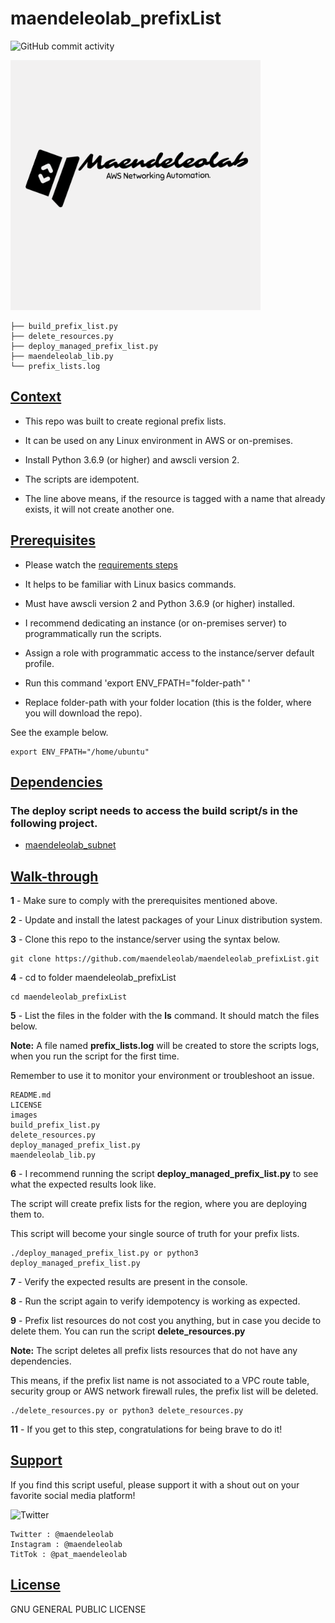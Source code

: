 # maendeleolab_prefixList
![GitHub commit activity](https://img.shields.io/github/last-commit/maendeleolab/maendeleolab_prefixList)

<img src="/images/banner.png" width=400>

```
├── build_prefix_list.py
├── delete_resources.py
├── deploy_managed_prefix_list.py
├── maendeleolab_lib.py
└── prefix_lists.log
```

## [Context](#Context)

- This repo was built to create regional prefix lists. 

- It can be used on any Linux environment in AWS or on-premises. 

- Install Python 3.6.9 (or higher) and awscli version 2.

- The scripts are idempotent.

- The line above means, if the resource is tagged with a name that already exists, it will not create another one.

## [Prerequisites](#Prerequisites)

- Please watch the [requirements steps](https://www.youtube.com/watch?v=gMM-d1uZ0Ks&t=12s)

- It helps to be familiar with Linux basics commands.

- Must have awscli version 2 and Python 3.6.9 (or higher) installed.

- I recommend dedicating an instance (or on-premises server) to programmatically run the scripts.  

- Assign a role with programmatic access to the instance/server default profile.

- Run this command 'export ENV_FPATH="folder-path" ' 

- Replace folder-path with your folder location (this is the folder, where you will download the repo). 

See the example below.

```
export ENV_FPATH="/home/ubuntu"
```

## [Dependencies](#Dependencies)
### The deploy script needs to access the build script/s in the following project.

- [maendeleolab_subnet](https://github.com/maendeleolab/maendeleolab_subnet) 

## [Walk-through](#Walk-through)

**1**  - Make sure to comply with the prerequisites mentioned above.

**2**  - Update and install the latest packages of your Linux distribution system.

**3**  - Clone this repo to the instance/server using the syntax below.

```
git clone https://github.com/maendeleolab/maendeleolab_prefixList.git
```

**4**  - cd to folder maendeleolab_prefixList

```
cd maendeleolab_prefixList
```

**5**  - List the files in the folder with the **ls** command. It should match the files below.

**Note:** A file named **prefix_lists.log** will be created to store the scripts logs, when you run the script for the first time.

Remember to use it to monitor your environment or troubleshoot an issue.

```
README.md
LICENSE
images
build_prefix_list.py
delete_resources.py
deploy_managed_prefix_list.py
maendeleolab_lib.py
```

**6**  - I recommend running the script **deploy_managed_prefix_list.py** to see what the expected results look like.

The script will create prefix lists for the region, where you are deploying them to.

This script will become your single source of truth for your prefix lists. 

```
./deploy_managed_prefix_list.py or python3 deploy_managed_prefix_list.py
```

**7**  - Verify the expected results are present in the console. 

**8**  - Run the script again to verify idempotency is working as expected. 

**9**  - Prefix list resources do not cost you anything, but in case you decide to delete them. You can run the script **delete_resources.py**
	
**Note:** The script deletes all prefix lists resources that do not have any dependencies. 
	
This means, if the prefix list name is not associated to a VPC route table, security group or AWS network firewall rules, the prefix list will be deleted. 

```
./delete_resources.py or python3 delete_resources.py
```

**11** - If you get to this step, congratulations for being brave to do it! 

## [Support](#Support)
If you find this script useful, please support it with a shout out on your favorite social media platform!

![Twitter](https://img.shields.io/twitter/follow/maendeleolab?style=social)
```
Twitter : @maendeleolab
Instagram : @maendeleolab
TitTok : @pat_maendeleolab
```
## [License](#License)
GNU GENERAL PUBLIC LICENSE

	
